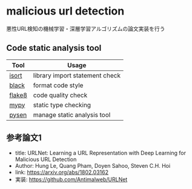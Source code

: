 # malicious url detection

悪性URL検知の機械学習・深層学習アルゴリズムの論文実装を行う

## Code static analysis tool
| Tool                   | Usage              |
|----------------------------|----------------------------|
| [isort](https://pycqa.github.io/isort/)             | library import statement check     |
| [black](https://pypi.org/project/black/)           | format code style  |
| [flake8](https://flake8.pycqa.org/en/latest/)           | code quality check      |
| [mypy](https://mypy.readthedocs.io/en/stable/)    |  static type checking |
| [pysen](https://github.com/pfnet/pysen)    | manage static analysis tool  |

## 参考論文1

- title: URLNet: Learning a URL Representation with Deep Learning for Malicious URL Detection
- Author: Hung Le, Quang Pham, Doyen Sahoo, Steven C.H. Hoi
- link: https://arxiv.org/abs/1802.03162
- 実装: https://github.com/Antimalweb/URLNet
